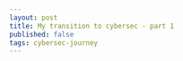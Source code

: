 ```yaml
---
layout: post
title: My transition to cybersec - part 1
published: false
tags: cybersec-journey
---
```

